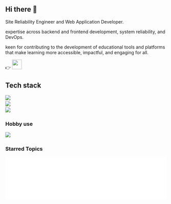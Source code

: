 ## Hi there 👋

Site Reliability Engineer and Web Application Developer. 

expertise across backend and frontend development, system reliability, and DevOps.

keen for contributing to the development of educational tools and platforms that make learning more accessible, impactful, and engaging for all.

<p align="left">
  👉
  <a href="https://www.linkedin.com/in/ippei-shoji-2663a0140/">
    <img src="https://skillicons.dev/icons?i=linkedin" width="30" height="30"/>
  </a>
</p>

## Tech stack
<p align="left">
  <img src="https://skillicons.dev/icons?i=aws,gcp,firebase,terraform" />
  <br>
  <img src="https://skillicons.dev/icons?i=grafana,postgres,mysql,rabbitmq" />
  <br>
  <img src="https://skillicons.dev/icons?i=py,django,ruby,rails,ts,react,angular" />
</p>

### Hobby use
<p align="left">
  <img src="https://skillicons.dev/icons?i=supabase,go" />
</p>

### Starred Topics
<img align="center" width="700" src="/metrics.plugin.topics.svg" alt="Starred Topics">

<!--
**shoji-ippei/shoji-ippei** is a ✨ _special_ ✨ repository because its `README.md` (this file) appears on your GitHub profile.

Here are some ideas to get you started:

- 🔭 I’m currently working on ...
- 🌱 I’m currently learning ...
- 👯 I’m looking to collaborate on ...
- 🤔 I’m looking for help with ...
- 💬 Ask me about ...
- 📫 How to reach me: ...
- 😄 Pronouns: ...
- ⚡ Fun fact: ...
-->


